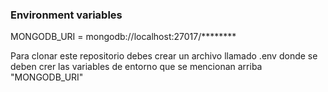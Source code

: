 

### Environment variables

MONGODB_URI = mongodb://localhost:27017/********


Para clonar este repositorio debes crear un archivo llamado .env donde se deben crer las variables de entorno que se mencionan arriba "MONGODB_URI"